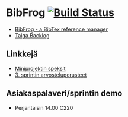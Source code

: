 # BibFrog [![Build Status](https://travis-ci.org/lesktimo/BibFrog.svg?branch=master)](https://travis-ci.org/lesktimo/BibFrog)

* [BibFrog - a BibTex reference manager](http://bibfrog.herokuapp.com/)
* [Taiga Backlog](https://tree.taiga.io/project/w4ldo-nimetonsammakko/backlog)

## Linkkejä

* [Miniprojektin speksit](https://github.com/mluukkai/ohtu2017/wiki/miniprojekti-speksi)
* [3. sprintin arvosteluperusteet](https://github.com/mluukkai/ohtu2017/wiki/Miniprojektin-arvosteluperusteita#sprintin-3-arvosteluperusteet)

## Asiakaspalaveri/sprintin demo
* Perjantaisin 14.00 C220
